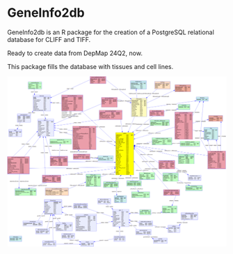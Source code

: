 # GeneInfo2db

GeneInfo2db is an R package for the creation of a PostgreSQL relational database for CLIFF and TIFF.

Ready to create data from DepMap 24Q2, now.

This package fills the database with tissues and cell lines.

![celllineDB](data-raw/DB_structure/celllineDB.png)
